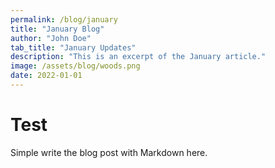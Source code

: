 ```yaml
---
permalink: /blog/january
title: "January Blog"
author: "John Doe"
tab_title: "January Updates"
description: "This is an excerpt of the January article."
image: /assets/blog/woods.png
date: 2022-01-01
---
```


# Test

Simple write the blog post with Markdown here.
